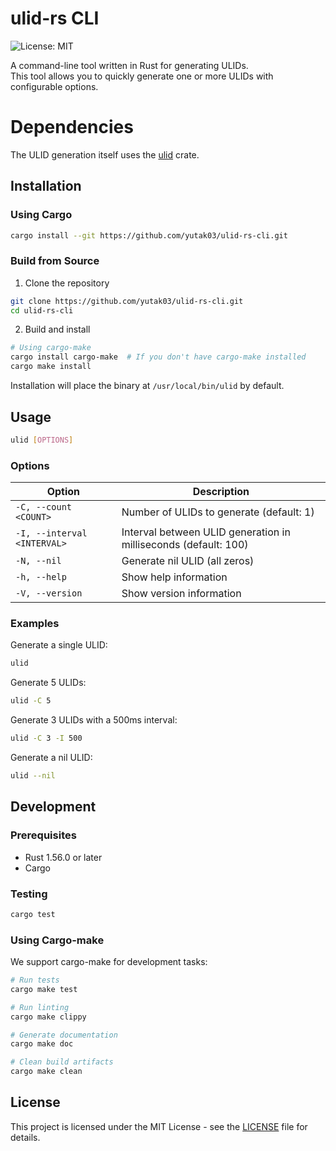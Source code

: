# ulid-rs CLI

![License: MIT](https://img.shields.io/badge/License-MIT-blue.svg)

A command-line tool written in Rust for generating ULIDs.   
This tool allows you to quickly generate one or more ULIDs with configurable options.

# Dependencies

The ULID generation itself uses the [ulid](https://crates.io/crates/ulid) crate.

## Installation

### Using Cargo

```bash
cargo install --git https://github.com/yutak03/ulid-rs-cli.git
```

### Build from Source

1. Clone the repository

```bash
git clone https://github.com/yutak03/ulid-rs-cli.git
cd ulid-rs-cli
```

2. Build and install

```bash
# Using cargo-make
cargo install cargo-make  # If you don't have cargo-make installed
cargo make install
```

Installation will place the binary at `/usr/local/bin/ulid` by default.

## Usage

```bash
ulid [OPTIONS]
```

### Options

| Option | Description |
|--------|-------------|
| `-C, --count <COUNT>` | Number of ULIDs to generate (default: 1) |
| `-I, --interval <INTERVAL>` | Interval between ULID generation in milliseconds (default: 100) |
| `-N, --nil` | Generate nil ULID (all zeros) |
| `-h, --help` | Show help information |
| `-V, --version` | Show version information |

### Examples

Generate a single ULID:
```bash
ulid
```

Generate 5 ULIDs:
```bash
ulid -C 5
```

Generate 3 ULIDs with a 500ms interval:
```bash
ulid -C 3 -I 500
```

Generate a nil ULID:
```bash
ulid --nil
```

## Development

### Prerequisites

- Rust 1.56.0 or later
- Cargo

### Testing

```bash
cargo test
```

### Using Cargo-make

We support cargo-make for development tasks:

```bash
# Run tests
cargo make test

# Run linting
cargo make clippy

# Generate documentation
cargo make doc

# Clean build artifacts
cargo make clean
```

## License

This project is licensed under the MIT License - see the [LICENSE](LICENSE) file for details.
